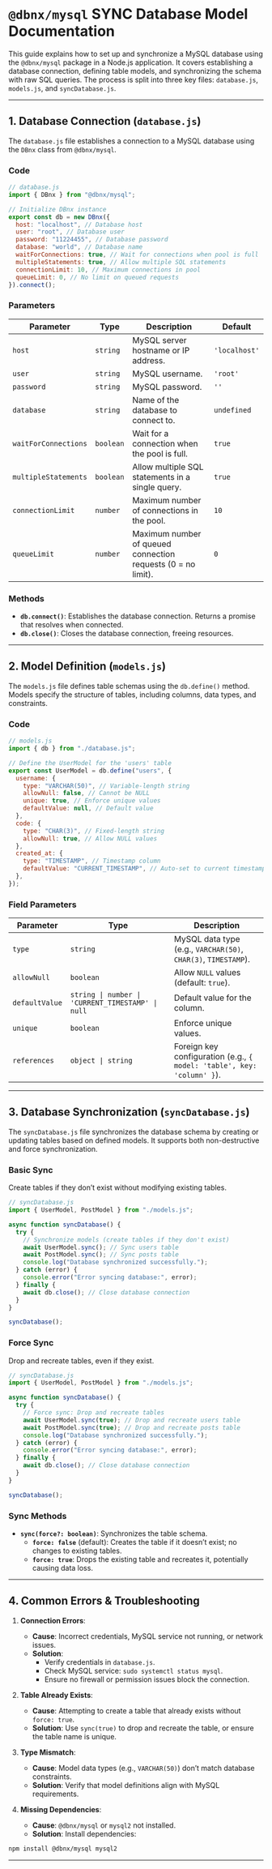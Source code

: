 # `@dbnx/mysql` SYNC Database Model Documentation

This guide explains how to set up and synchronize a MySQL database using the `@dbnx/mysql` package in a Node.js application. It covers establishing a database connection, defining table models, and synchronizing the schema with raw SQL queries. The process is split into three key files: `database.js`, `models.js`, and `syncDatabase.js`.

---

## 1. Database Connection (`database.js`)

The `database.js` file establishes a connection to a MySQL database using the `DBnx` class from `@dbnx/mysql`.

### Code

```javascript
// database.js
import { DBnx } from "@dbnx/mysql";

// Initialize DBnx instance
export const db = new DBnx({
  host: "localhost", // Database host
  user: "root", // Database user
  password: "11224455", // Database password
  database: "world", // Database name
  waitForConnections: true, // Wait for connections when pool is full
  multipleStatements: true, // Allow multiple SQL statements
  connectionLimit: 10, // Maximum connections in pool
  queueLimit: 0, // No limit on queued requests
}).connect();
```

### Parameters

| Parameter            | Type      | Description                                                  | Default       |
| -------------------- | --------- | ------------------------------------------------------------ | ------------- |
| `host`               | `string`  | MySQL server hostname or IP address.                         | `'localhost'` |
| `user`               | `string`  | MySQL username.                                              | `'root'`      |
| `password`           | `string`  | MySQL password.                                              | `''`          |
| `database`           | `string`  | Name of the database to connect to.                          | `undefined`   |
| `waitForConnections` | `boolean` | Wait for a connection when the pool is full.                 | `true`        |
| `multipleStatements` | `boolean` | Allow multiple SQL statements in a single query.             | `true`        |
| `connectionLimit`    | `number`  | Maximum number of connections in the pool.                   | `10`          |
| `queueLimit`         | `number`  | Maximum number of queued connection requests (0 = no limit). | `0`           |

### Methods

- **`db.connect()`**: Establishes the database connection. Returns a promise that resolves when connected.
- **`db.close()`**: Closes the database connection, freeing resources.

---

## 2. Model Definition (`models.js`)

The `models.js` file defines table schemas using the `db.define()` method. Models specify the structure of tables, including columns, data types, and constraints.

### Code

```javascript
// models.js
import { db } from "./database.js";

// Define the UserModel for the 'users' table
export const UserModel = db.define("users", {
  username: {
    type: "VARCHAR(50)", // Variable-length string
    allowNull: false, // Cannot be NULL
    unique: true, // Enforce unique values
    defaultValue: null, // Default value
  },
  code: {
    type: "CHAR(3)", // Fixed-length string
    allowNull: true, // Allow NULL values
  },
  created_at: {
    type: "TIMESTAMP", // Timestamp column
    defaultValue: "CURRENT_TIMESTAMP", // Auto-set to current timestamp
  },
});
```

### Field Parameters

| Parameter      | Type                                              | Description                                                            |
| -------------- | ------------------------------------------------- | ---------------------------------------------------------------------- |
| `type`         | `string`                                          | MySQL data type (e.g., `VARCHAR(50)`, `CHAR(3)`, `TIMESTAMP`).         |
| `allowNull`    | `boolean`                                         | Allow `NULL` values (default: `true`).                                 |
| `defaultValue` | `string \| number \| 'CURRENT_TIMESTAMP' \| null` | Default value for the column.                                          |
| `unique`       | `boolean`                                         | Enforce unique values.                                                 |
| `references`   | `object \| string`                                | Foreign key configuration (e.g., `{ model: 'table', key: 'column' }`). |

---

## 3. Database Synchronization (`syncDatabase.js`)

The `syncDatabase.js` file synchronizes the database schema by creating or updating tables based on defined models. It supports both non-destructive and force synchronization.

### Basic Sync

Create tables if they don’t exist without modifying existing tables.

```javascript
// syncDatabase.js
import { UserModel, PostModel } from "./models.js";

async function syncDatabase() {
  try {
    // Synchronize models (create tables if they don't exist)
    await UserModel.sync(); // Sync users table
    await PostModel.sync(); // Sync posts table
    console.log("Database synchronized successfully.");
  } catch (error) {
    console.error("Error syncing database:", error);
  } finally {
    await db.close(); // Close database connection
  }
}

syncDatabase();
```

### Force Sync

Drop and recreate tables, even if they exist.

```javascript
// syncDatabase.js
import { UserModel, PostModel } from "./models.js";

async function syncDatabase() {
  try {
    // Force sync: Drop and recreate tables
    await UserModel.sync(true); // Drop and recreate users table
    await PostModel.sync(true); // Drop and recreate posts table
    console.log("Database synchronized successfully.");
  } catch (error) {
    console.error("Error syncing database:", error);
  } finally {
    await db.close(); // Close database connection
  }
}

syncDatabase();
```

### Sync Methods

- **`sync(force?: boolean)`**: Synchronizes the table schema.
  - **`force: false`** (default): Creates the table if it doesn’t exist; no changes to existing tables.
  - **`force: true`**: Drops the existing table and recreates it, potentially causing data loss.

---

## 4. Common Errors & Troubleshooting

1. **Connection Errors**:

   - **Cause**: Incorrect credentials, MySQL service not running, or network issues.
   - **Solution**:
     - Verify credentials in `database.js`.
     - Check MySQL service: `sudo systemctl status mysql`.
     - Ensure no firewall or permission issues block the connection.

2. **Table Already Exists**:

   - **Cause**: Attempting to create a table that already exists without `force: true`.
   - **Solution**: Use `sync(true)` to drop and recreate the table, or ensure the table name is unique.

3. **Type Mismatch**:

   - **Cause**: Model data types (e.g., `VARCHAR(50)`) don’t match database constraints.
   - **Solution**: Verify that model definitions align with MySQL requirements.

4. **Missing Dependencies**:
   - **Cause**: `@dbnx/mysql` or `mysql2` not installed.
   - **Solution**: Install dependencies:

```bash
npm install @dbnx/mysql mysql2
```

---
